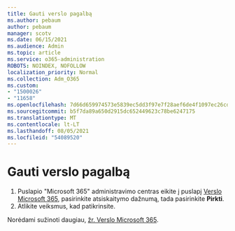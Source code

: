 ```yaml
---
title: Gauti verslo pagalbą
ms.author: pebaum
author: pebaum
manager: scotv
ms.date: 06/15/2021
ms.audience: Admin
ms.topic: article
ms.service: o365-administration
ROBOTS: NOINDEX, NOFOLLOW
localization_priority: Normal
ms.collection: Adm_O365
ms.custom:
- "1500026"
- "11658"
ms.openlocfilehash: 7d66d659974573e5839ec5dd3f97e7f28aef6de4f1097ec26cd3df9b00495de5
ms.sourcegitcommit: b5f7da89a650d2915dc652449623c78be6247175
ms.translationtype: MT
ms.contentlocale: lt-LT
ms.lasthandoff: 08/05/2021
ms.locfileid: "54089520"
---
```

# <a name="get-business-assist"></a>Gauti verslo pagalbą

1. Puslapio "Microsoft 365" administravimo centras eikite į puslapį [Verslo Microsoft 365](https://go.microsoft.com/fwlink/p/?linkid=2158423), pasirinkite atsiskaitymo dažnumą, tada pasirinkite **Pirkti**.
2. Atlikite veiksmus, kad patikrinsite.

Norėdami sužinoti daugiau, [žr. Verslo Microsoft 365](/microsoft-365/admin/misc/business-assist).